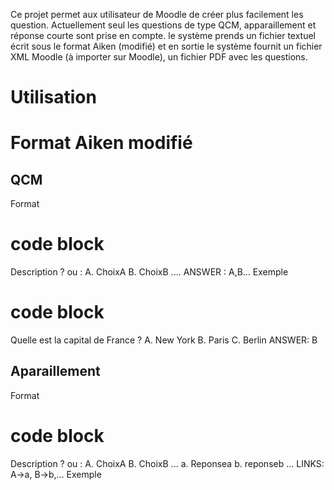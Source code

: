 Ce projet permet aux utilisateur de Moodle de créer plus facilement les question. Actuellement seul les questions de type QCM, apparaillement et réponse courte sont prise en compte. 
le système prends un fichier textuel écrit sous le format Aiken (modifié) et en sortie le système fournit un fichier XML Moodle (à importer sur Moodle), un fichier PDF avec les questions.

# Utilisation

  # Format Aiken modifié
  ## QCM
  Format
# code block
Description ? ou :
A. ChoixA 
B. ChoixB
.... 
ANSWER : A,B... 
  Exemple
# code block
Quelle est la capital de France ?
A. New York
B. Paris
C. Berlin
ANSWER: B

  ## Aparaillement
  Format
# code block
Description ? ou :
A. ChoixA
B. ChoixB
...
a. Reponsea
b. reponseb
...
LINKS: A->a, B->b,...
  Exemple


